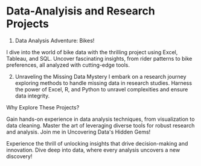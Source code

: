 # Data-Analyisis and Research Projects
1. Data Analysis Adventure: Bikes!

I dive into the world of bike data with the thrilling project using Excel, Tableau, and SQL.
Uncover fascinating insights, from rider patterns to bike preferences, all analyzed with cutting-edge tools.

2. Unraveling the Missing Data Mystery
I embark on a research journey exploring methods to handle missing data in research studies.
Harness the power of Excel, R, and Python to unravel complexities and ensure data integrity.

Why Explore These Projects?

Gain hands-on experience in data analysis techniques, from visualization to data cleaning.
Master the art of leveraging diverse tools for robust research and analysis.
Join me in Uncovering Data's Hidden Gems!

Experience the thrill of unlocking insights that drive decision-making and innovation.
Dive deep into data, where every analysis uncovers a new discovery!
